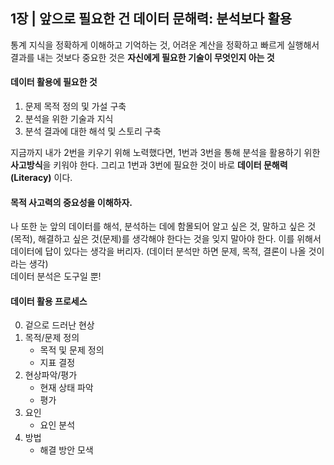 ## 1장  | 앞으로 필요한 건 데이터 문해력: 분석보다 활용

통계 지식을 정확하게 이해하고 기억하는 것, 어려운 계산을 정확하고 빠르게 실행해서 결과를 내는 것보다 중요한 것은 
**자신에게 필요한 기술이 무엇인지 아는 것**  

#### 데이터 활용에 필요한 것
1. 문제 목적 정의 및 가설 구축
2. 분석을 위한 기술과 지식
3. 분석 결과에 대한 해석 및 스토리 구축

지금까지 내가 2번을 키우기 위해 노력했다면, 1번과 3번을 통해 분석을 활용하기 위한 **사고방식**을 키워야 한다.
그리고 1번과 3번에 필요한 것이 바로 **데이터 문해력(Literacy)** 이다.  

#### **목적 사고력**의 중요성을 이해하자.  
나 또한 눈 앞의 데이터를 해석, 분석하는 데에 함몰되어 알고 싶은 것, 말하고 싶은 것(목적), 해결하고 싶은 것(문제)를
생각해야 한다는 것을 잊지 말아야 한다.
이를 위해서 데이터에 답이 있다는 생각을 버리자. (데이터 분석만 하면 문제, 목적, 결론이 나올 것이라는 생각)  
데이터 분석은 도구일 뿐!

#### 데이터 활용 프로세스
0. 겉으로 드러난 현상
1. 목적/문제 정의
    - 목적 및 문제 정의
    - 지표 결정
2. 현상파악/평가
    - 현재 상태 파악
    - 평가
3. 요인
    - 요인 분석
4. 방법
    - 해결 방안 모색
